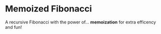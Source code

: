 # Memoized Fibonacci

A recursive Fibonacci with the power of... **memoization** for extra efficency and fun!
